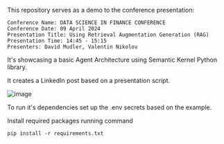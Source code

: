 This repository serves as a demo to the conference presentation: 

```
Conference Name: DATA SCIENCE IN FINANCE CONFERENCE
Conference Date: 09 April 2024
Presentation Title: Using Retrieval Augmentation Generation (RAG)
Presentation Time: 14:45 - 15:15
Presenters: David Mudler, Valentin Nikolov
```

It's showcasing a basic Agent Architecture using Semantic Kernel Python library.

It creates a LinkedIn post based on a presentation script.

![image](https://github.com/Valkozaur/Presentation-demo/assets/58659526/ca0dfddd-9e45-4ea5-8e54-379c3c05a363)

To run it's dependencies set up the .env secrets based on the example.

Install required packages running command
```
pip install -r requirements.txt
```